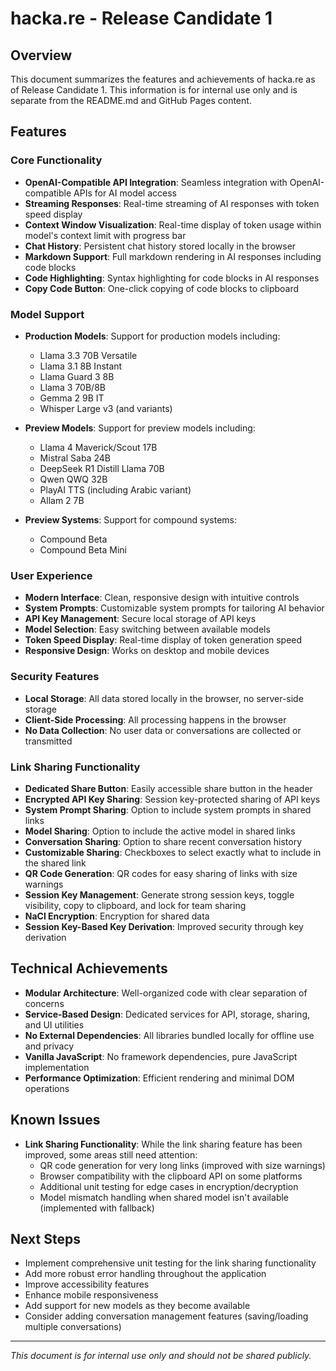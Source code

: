 # hacka.re - Release Candidate 1

## Overview

This document summarizes the features and achievements of hacka.re as of Release Candidate 1. This information is for internal use only and is separate from the README.md and GitHub Pages content.

## Features

### Core Functionality

- **OpenAI-Compatible API Integration**: Seamless integration with OpenAI-compatible APIs for AI model access
- **Streaming Responses**: Real-time streaming of AI responses with token speed display
- **Context Window Visualization**: Real-time display of token usage within model's context limit with progress bar
- **Chat History**: Persistent chat history stored locally in the browser
- **Markdown Support**: Full markdown rendering in AI responses including code blocks
- **Code Highlighting**: Syntax highlighting for code blocks in AI responses
- **Copy Code Button**: One-click copying of code blocks to clipboard

### Model Support

- **Production Models**: Support for production models including:
  - Llama 3.3 70B Versatile
  - Llama 3.1 8B Instant
  - Llama Guard 3 8B
  - Llama 3 70B/8B
  - Gemma 2 9B IT
  - Whisper Large v3 (and variants)

- **Preview Models**: Support for preview models including:
  - Llama 4 Maverick/Scout 17B
  - Mistral Saba 24B
  - DeepSeek R1 Distill Llama 70B
  - Qwen QWQ 32B
  - PlayAI TTS (including Arabic variant)
  - Allam 2 7B

- **Preview Systems**: Support for compound systems:
  - Compound Beta
  - Compound Beta Mini

### User Experience

- **Modern Interface**: Clean, responsive design with intuitive controls
- **System Prompts**: Customizable system prompts for tailoring AI behavior
- **API Key Management**: Secure local storage of API keys
- **Model Selection**: Easy switching between available models
- **Token Speed Display**: Real-time display of token generation speed
- **Responsive Design**: Works on desktop and mobile devices

### Security Features

- **Local Storage**: All data stored locally in the browser, no server-side storage
- **Client-Side Processing**: All processing happens in the browser
- **No Data Collection**: No user data or conversations are collected or transmitted

### Link Sharing Functionality

- **Dedicated Share Button**: Easily accessible share button in the header
- **Encrypted API Key Sharing**: Session key-protected sharing of API keys
- **System Prompt Sharing**: Option to include system prompts in shared links
- **Model Sharing**: Option to include the active model in shared links
- **Conversation Sharing**: Option to share recent conversation history
- **Customizable Sharing**: Checkboxes to select exactly what to include in the shared link
- **QR Code Generation**: QR codes for easy sharing of links with size warnings
- **Session Key Management**: Generate strong session keys, toggle visibility, copy to clipboard, and lock for team sharing
- **NaCl Encryption**: Encryption for shared data
- **Session Key-Based Key Derivation**: Improved security through key derivation

## Technical Achievements

- **Modular Architecture**: Well-organized code with clear separation of concerns
- **Service-Based Design**: Dedicated services for API, storage, sharing, and UI utilities
- **No External Dependencies**: All libraries bundled locally for offline use and privacy
- **Vanilla JavaScript**: No framework dependencies, pure JavaScript implementation
- **Performance Optimization**: Efficient rendering and minimal DOM operations

## Known Issues

- **Link Sharing Functionality**: While the link sharing feature has been improved, some areas still need attention:
  - QR code generation for very long links (improved with size warnings)
  - Browser compatibility with the clipboard API on some platforms
  - Additional unit testing for edge cases in encryption/decryption
  - Model mismatch handling when shared model isn't available (implemented with fallback)

## Next Steps

- Implement comprehensive unit testing for the link sharing functionality
- Add more robust error handling throughout the application
- Improve accessibility features
- Enhance mobile responsiveness
- Add support for new models as they become available
- Consider adding conversation management features (saving/loading multiple conversations)

---

*This document is for internal use only and should not be shared publicly.*
